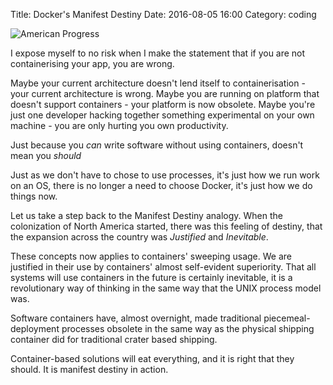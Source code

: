 Title: Docker's Manifest Destiny
Date: 2016-08-05 16:00
Category: coding

![American Progress](http://i.imgur.com/9iRRgug.jpg)

I expose myself to no risk when I make the statement that if you are not containerising your app, you are wrong.

Maybe your current architecture doesn't lend itself to containerisation - your current architecture is wrong.
Maybe you are running on platform that doesn't support containers - your platform is now obsolete.
Maybe you're just one developer hacking together something experimental on your own machine - you are only hurting you own productivity.

Just because you *can* write software without using containers, doesn't mean you *should*

Just as we don't have to chose to use processes, it's just how we run work on an OS, there is no longer a need to choose Docker, it's just how we do things now.

Let us take a step back to the Manifest Destiny analogy. When the colonization of North America started, there was this feeling of destiny, that the expansion across the country was _Justified_ and _Inevitable_.

These concepts now applies to containers' sweeping usage. We are justified in their use by containers' almost self-evident superiority. That all systems will use containers in the future is certainly inevitable, it is a revolutionary way of thinking in the same way that the UNIX process model was.  

Software containers have, almost overnight, made traditional piecemeal-deployment processes obsolete in the same way as the physical shipping container did for traditional crater based shipping. 

Container-based solutions will eat everything, and it is right that they should. It is manifest destiny in action.
